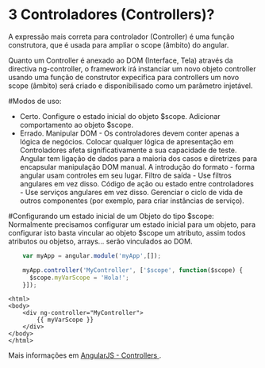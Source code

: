 3 Controladores (Controllers)?
========

A expressão mais correta para controlador (Controller) é uma  função construtora, que é usada para ampliar o scope (âmbito) do angular. 

Quanto um Controller é anexado ao DOM (Interface, Tela) através da directiva ng-controller, o framework irá instanciar um novo objeto controller usando uma função de construtor expecifica para controllers um novo scope (âmbito) será criado e disponibilisado como um parâmetro injetável.

#Modos de uso:


- Certo.
	Configure o estado inicial do objeto $scope.
	Adicionar comportamento ao objeto $scope.
- Errado.
	Manipular DOM - Os controladores devem conter apenas a lógica de negócios. Colocar qualquer lógica de apresentação em Controladores afeta significativamente a sua capacidade de teste. Angular tem ligação de dados para a maioria dos casos e diretrizes para encapsular manipulação DOM manual.
	A introdução do formato - forma angular usam controles em seu lugar.
	Filtro de saída - Use filtros angulares em vez disso.
	Código de ação ou estado entre controladores - Use serviços angulares em vez disso.
	Gerenciar o ciclo de vida de outros componentes (por exemplo, para criar instâncias de serviço).	

#Configurando um estado inicial de um Objeto do tipo $scope:
	Normalmente precisamos configurar um estado inicial para um objeto, para configurar isto basta vincular ao objeto $scope um atributo, assim todos atributos ou objetso, arrays... serão vinculados ao DOM. 

```js
	var myApp = angular.module('myApp',[]);

	myApp.controller('MyController', ['$scope', function($scope) {
	  $scope.myVarScope = 'Hola!';
	}]);
```
    <html>
    <body>   	
		<div ng-controller="MyController">
			{{ myVarScope }}
		</div>
    </body>
    </html>

Mais informações em [AngularJS - Controllers ](https://docs.angularjs.org/guide/controller).
